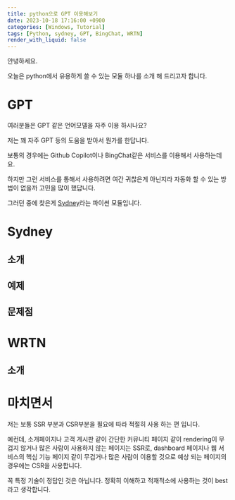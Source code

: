 ```yaml
---
title: python으로 GPT 이용해보기
date: 2023-10-18 17:16:00 +0900
categories: [Windows, Tutorial]
tags: [Python, sydney, GPT, BingChat, WRTN]
render_with_liquid: false
---
```


안녕하세요.

오늘은 python에서 유용하게 쓸 수 있는 모듈 하나를 소개 해 드리고자 합니다.

# GPT

여러분들은 GPT 같은 언어모델을 자주 이용 하시나요?

저는 꽤 자주 GPT 등의 도움을 받아서 뭔가를 한답니다.

보통의 경우에는 Github Copilot이나 BingChat같은 서비스를 이용해서 사용하는데요.

하지만 그런 서비스를 통해서 사용하려면 여간 귀찮은게 아닌지라 자동화 할 수 있는 방법이 없을까 고민을 많이 했답니다.

그러던 중에 찾은게 [Sydney](https://pypi.org/project/sydney-py/)라는 파이썬 모듈입니다.

# Sydney

## 소개

## 예제

## 문제점

# WRTN

## 소개

# 마치면서

저는 보통 SSR 부분과 CSR부분을 필요에 따라 적절히 사용 하는 편 입니다.

예컨데, 소개페이지나 고객 게시판 같이 간단한 커뮤니티 페이지 같이 rendering이 무겁지 않거나 많은 사람이 사용하지 않는 페이지는 SSR로, dashboard 페이지나 웹 서비스의 핵심 기능 페이지 같이 무겁거나 많은 사람이 이용할 것으로 예상 되는 페이지의 경우에는 CSR을 사용합니다.

꼭 특정 기술이 정답인 것은 아닙니다. 정확히 이해하고 적재적소에 사용하는 것이 best라고 생각합니다.